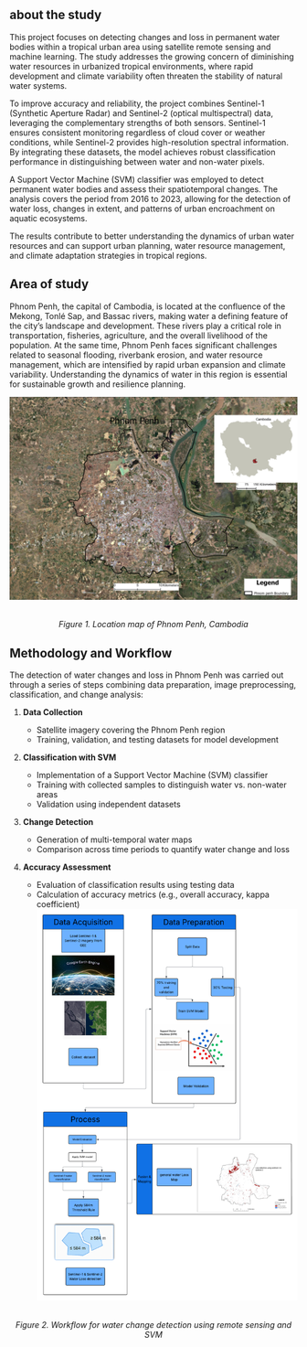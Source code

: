 ## about the study
This project focuses on detecting changes and loss in permanent water bodies within a tropical urban area using satellite remote sensing and machine learning. The study addresses the growing concern of diminishing water resources in urbanized tropical environments, where rapid development and climate variability often threaten the stability of natural water systems.

To improve accuracy and reliability, the project combines Sentinel-1 (Synthetic Aperture Radar) and Sentinel-2 (optical multispectral) data, leveraging the complementary strengths of both sensors. Sentinel-1 ensures consistent monitoring regardless of cloud cover or weather conditions, while Sentinel-2 provides high-resolution spectral information. By integrating these datasets, the model achieves robust classification performance in distinguishing between water and non-water pixels.

A Support Vector Machine (SVM) classifier was employed to detect permanent water bodies and assess their spatiotemporal changes. The analysis covers the period from 2016 to 2023, allowing for the detection of water loss, changes in extent, and patterns of urban encroachment on aquatic ecosystems.

The results contribute to better understanding the dynamics of urban water resources and can support urban planning, water resource management, and climate adaptation strategies in tropical regions.

## Area of study 

Phnom Penh, the capital of Cambodia, is located at the confluence of the Mekong, Tonlé Sap, and Bassac rivers, making water a defining feature of the city’s landscape and development. These rivers play a critical role in transportation, fisheries, agriculture, and the overall livelihood of the population. At the same time, Phnom Penh faces significant challenges related to seasonal flooding, riverbank erosion, and water resource management, which are intensified by rapid urban expansion and climate variability. Understanding the dynamics of water in this region is essential for sustainable growth and resilience planning.

![Location map of Phnom Penh]( Area_of_study.jpg)
<p align="center">
  
  <br>
  <em>Figure 1. Location map of Phnom Penh, Cambodia</em>
</p>


## Methodology and Workflow

The detection of water changes and loss in Phnom Penh was carried out through a series of steps combining data preparation, image preprocessing, classification, and change analysis:

1. **Data Collection**  
   - Satellite imagery covering the Phnom Penh region  
   - Training, validation, and testing datasets for model development  

2. **Classification with SVM**  
   - Implementation of a Support Vector Machine (SVM) classifier  
   - Training with collected samples to distinguish water vs. non-water areas  
   - Validation using independent datasets  

3. **Change Detection**  
   - Generation of multi-temporal water maps  
   - Comparison across time periods to quantify water change and loss  

4. **Accuracy Assessment**  
   - Evaluation of classification results using testing data  
   - Calculation of accuracy metrics (e.g., overall accuracy, kappa coefficient)  
![Location map of Phnom Penh]( Workflow.png)
<p align="center">
  <br>
  <em>Figure 2. Workflow for water change detection using remote sensing and SVM</em>
</p>

